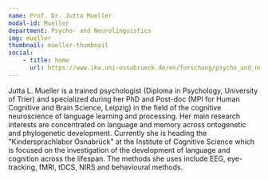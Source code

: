 ```yaml
---
name: Prof. Dr. Jutta Mueller
modal-id: Mueller
department: Psycho- and Neurolinguistics
img: mueller
thumbnail: mueller-thumbnail
social:
    - title: home
      url: https://www.ikw.uni-osnabrueck.de/en/forschung/psycho_and_neurolinguistics.html
---
```


Jutta L. Mueller is a trained psychologist (Diploma in Psychology, University of Trier) and specialized
during her PhD and Post-doc (MPI for Human Cognitive and Brain Science, Leipzig) in the field of the
cognitive neuroscience of language learning and processing. Her main research interests are concentrated
on language and memory across ontogenetic and phylogenetic development. Currently she is heading the
"Kindersprachlabor Osnabrück" at the Institute of Cognitive Science which is focused on the investigation
of the development of language and cognition across the lifespan. The methods she uses include EEG,
eye-tracking, fMRI, tDCS, NIRS and behavioural methods.